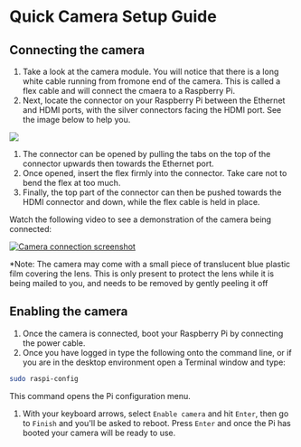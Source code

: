 # Quick Camera Setup Guide

## Connecting the camera

1. Take a look at the camera module. You will notice that there is a long white cable running from fromone end of the camera. This is called a flex cable and will connect the cmaera to a Raspberry Pi.
1. Next, locate the connector on your Raspberry Pi between the Ethernet and HDMI ports, with the silver connectors facing the HDMI port. See the image below to help you.

  ![](images/pi-camera-connector.png)

1. The connector can be opened by pulling the tabs on the top of the connector upwards then towards the Ethernet port. 
1. Once opened, insert the flex firmly into the connector. Take care not to bend the flex at too much. 
1. Finally, the top part of the connector can then be pushed towards the HDMI connector and down, while the flex cable is held in place.

Watch the following video to see a demonstration of the camera being connected:

[![Camera connection screenshot](http://img.youtube.com/vi/GImeVqHQzsE/0.jpg)](http://www.youtube.com/watch?v=GImeVqHQzsE)

*Note: The camera may come with a small piece of translucent blue plastic film covering the lens. This is only present to protect the lens while it is being mailed to you, and needs to be removed by gently peeling it off

## Enabling the camera

1. Once the camera is connected, boot your Raspberry Pi by connecting the power cable. 
1. Once you have logged in type the following onto the command line, or if you are in the desktop environment open a Terminal window and type:

  ```bash
  sudo raspi-config
  ```
  This command opens the Pi configuration menu.

1. With your keyboard arrows, select `Enable camera` and hit `Enter`, then go to `Finish` and you'll be asked to reboot. Press `Enter` and once the Pi has booted your camera will be ready to use.


